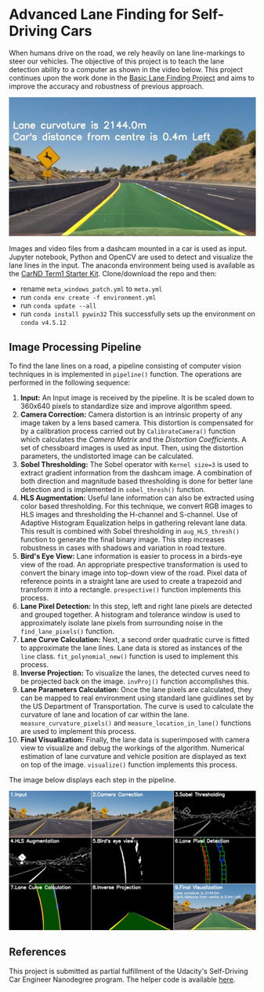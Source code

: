 # Advanced Lane Finding for Self-Driving Cars

When humans drive on the road, we rely heavily on lane line-markings to steer our vehicles. The objective of this project is to teach the lane detection ability to a computer as shown in the video below. This project continues upon the work done in the [Basic Lane Finding Project](https://github.com/vijaypurohit322/SelfDrivingCar-Advance-Lane_finding-Project) and aims to improve the accuracy and robustness of previous approach.

<img src="test_images_output/test2.jpg" width="720" title="Image Processing Pipeline"/>

Images and video files from a dashcam mounted in a car is used as input. Jupyter notebook, Python and OpenCV are used to detect and visualize the lane lines in the input. The anaconda environment being used is available as the [CarND Term1 Starter Kit](https://github.com/udacity/CarND-Term1-Starter-Kit/blob/master/README.md). Clone/download the repo and then:
- rename `meta_windows_patch.yml` to `meta.yml`
- run `conda env create -f environment.yml`
- run `conda update --all`
- run `conda install pywin32`
This successfully sets up the environment on `conda v4.5.12`

## Image Processing Pipeline

To find the lane lines on a road, a pipeline consisting of computer vision techniques in is implemented in `pipeline()` function. The operations are performed in the following sequence:
1. **Input:** An Input image is received by the pipeline. It is be scaled down to 360x640 pixels to standardize size and improve algorithm speed.
2. **Camera Correction:** Camera distortion is an intrinsic property of any image taken by a lens based camera. This distortion is compensated for by a calibration process carried out by `CalibrateCamera()` function which calculates the *Camera Matrix* and the *Distortion Coefficients*. A set of chessboard images is used as input. Then, using the distortion parameters, the undistorted image can be calculated.
3. **Sobel Thresholding:** The Sobel operator with `Kernel size=3` is used to extract gradient information from the dashcam image. A combination of both direction and magnitude based thresholding is done for better lane detection and is implemented in `sobel_thresh()` function.
4. **HLS Augmentation:** Useful lane information can also be extracted using color based thresholding. For this technique, we convert RGB images to HLS images and thresholding the H-channel and S-channel. Use of Adaptive Histogram Equalization helps in gathering relevant lane data. This result is combined with Sobel thresholding in `aug_HLS_thresh()` function to generate the final binary image. This step increases robustness in cases with shadows and variation in road texture. 
5. **Bird's Eye View:** Lane information is easier to process in a birds-eye view of the road. An appropriate prespective transformation is used to convert the binary image into top-down view of the road. Pixel data of reference points in a straight lane are used to create a trapezoid and transform it into a rectangle. `prespective()` function implements this process.
6. **Lane Pixel Detection:** In this step, left and right lane pixels are detected and grouped together. A histogram and tolerance window is used to approximately isolate lane pixels from surrounding noise in the `find_lane_pixels()` function.
7. **Lane Curve Calculation:** Next, a second order quadratic curve is fitted to approximate the lane lines. Lane data is stored as instances of the `line` class. `fit_polynomial_new()` function is used to implement this process.
8. **Inverse Projection:** To visualize the lanes, the detected curves need to be projected back on the image. `invProj()` function accomplishes this.
9. **Lane Parameters Calculation:** Once the lane pixels are calculated, they can be mapped to real environment using standard lane guidlines set by the US Department of Transportation. The curve is used to calculate the curvature of lane and location of car within the lane. `measure_curvature_pixels()` and  `measure_location_in_lane()` functions are used to implement this process. 
10. **Final Visualization:** Finally, the lane data is superimposed with camera view to visualize and debug the workings of the algorithm. Numerical estimation of lane curvature and vehicle position are displayed as text on top of the image. `visualize()` function implements this process.

The image below displays each step in the pipeline.

<img src="test_images_output/test2_detail.jpg" width="900" title="Image Processing Pipeline"/>


## References
This project is submitted as partial fulfillment of the Udacity's Self-Driving Car Engineer Nanodegree program. The helper code is available [here](https://github.com/udacity/CarND-Advanced-Lane-Lines).
